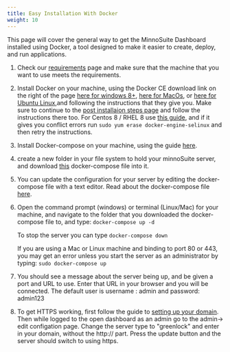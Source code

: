 ```yaml
---
title: Easy Installation With Docker
weight: 10
---
```


This page will cover the general way to get the MinnoSuite Dashboard installed using Docker, a tool designed to make it easier to create, deploy, and run applications.

1.  Check our [requirements](../requirements) page and make sure that the machine that you want to use meets the requirements.  

2.  Install Docker on your machine, using the Docker CE download link on the right of the page [here for windows 8+](https://docs.docker.com/docker-for-windows/install/), [here for MacOs](https://docs.docker.com/docker-for-mac/install/), or [here for Ubuntu Linux](https://docs.docker.com/install/linux/docker-ce/ubuntu/),and following the instructions that they give you.  Make sure to continue to the [post installaion steps page](https://docs.docker.com/install/linux/linux-postinstall/) and follow the instructions there too.  For Centos 8 / RHEL 8 use [this guide](https://linuxconfig.org/how-to-install-docker-in-rhel-8), and if it gives you conflict errors run `sudo yum erase docker-engine-selinux` and then retry the instructions.

2.  Install Docker-compose on your machine, using the guide [here](https://docs.docker.com/compose/install/).

3.  create a new folder in your file system to hold your minnoSuite server, and download [this](./docker-compose.yml) docker-compose file into it.

4.  You can update the configuration for your server by editing the docker-compose file with a text editor.  Read about the docker-compose file [here](/minnosuitedashboard/useage/configfile).

5.  Open the command prompt (windows) or terminal (Linux/Mac) for your machine, and navigate to the folder that you downloaded the docker-compose file to, and type: 
	`docker-compose up -d`

	To stop the server you can type `docker-compose down`

	If you are using a Mac or Linux machine and binding to port 80 or 443, you may get an error unless you start the server as an administrator by typing:
	`sudo docker-compose up`

6.  You should see a message about the server being up, and be given a port and URL to use.  Enter that URL in your browser and you will be connected.  The default user is username : admin and password: admin123

7.  To get HTTPS working, first follow the guide to [setting up your domain](./domain).  Then while logged to the open dashboard as an admin go to the admin-> edit configation page.  Change the server type to "greenlock" and enter in your domain, without the http:// part.  Press the update button and the server should switch to using https.
